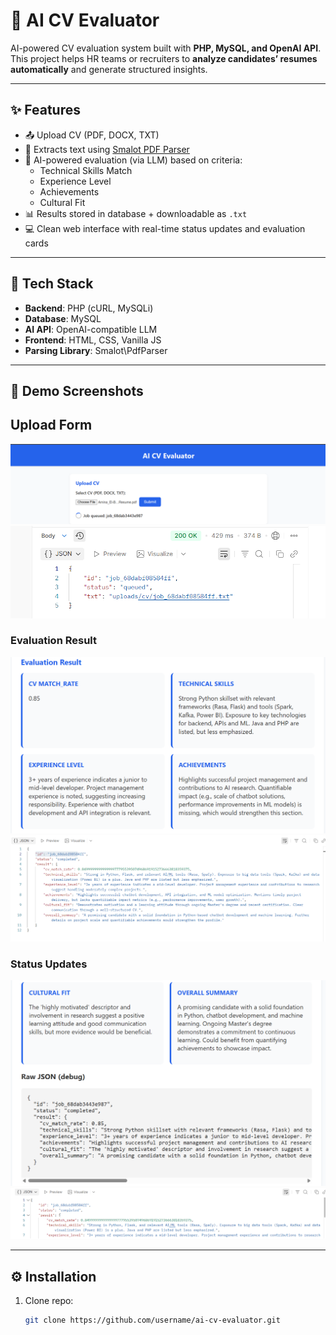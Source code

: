 # 🧠 AI CV Evaluator

AI-powered CV evaluation system built with **PHP, MySQL, and OpenAI API**.  
This project helps HR teams or recruiters to **analyze candidates’ resumes automatically** and generate structured insights.

---

## ✨ Features
- 📤 Upload CV (PDF, DOCX, TXT)  
- 🔎 Extracts text using [Smalot PDF Parser](https://github.com/smalot/pdfparser)  
- 🤖 AI-powered evaluation (via LLM) based on criteria:
  - Technical Skills Match  
  - Experience Level  
  - Achievements  
  - Cultural Fit  
- 📊 Results stored in database + downloadable as `.txt`  
- 💻 Clean web interface with real-time status updates and evaluation cards  

---

## 🚀 Tech Stack
- **Backend**: PHP (cURL, MySQLi)  
- **Database**: MySQL  
- **AI API**: OpenAI-compatible LLM  
- **Frontend**: HTML, CSS, Vanilla JS  
- **Parsing Library**: Smalot\PdfParser  

---

## 📸 Demo Screenshots  

## Upload Form  
![Upload Form](assets/Screenshot-UI.png)  
![Upload Process](assets/Screenshot%202025-09-30%20001711.png)  

### Evaluation Result  
![Evaluation Result](assets/Screenshot-result1.png)  
![Evaluate Process](assets/Screenshot%202025-09-30%20002146.png)  

### Status Updates  
![Status Updates](assets/Screenshot-result2.png)  
![Final Result](assets/Screenshot%202025-09-30%20001913.png)  


---

## ⚙️ Installation
1. Clone repo:
   ```bash
   git clone https://github.com/username/ai-cv-evaluator.git

